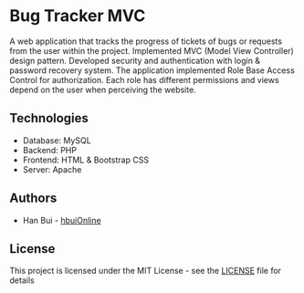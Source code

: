 # Bug Tracker MVC

A web application that tracks the progress of tickets of bugs or requests from the user within the project. Implemented MVC (Model View Controller) design pattern. Developed security and authentication with login & password recovery system. The application implemented Role Base Access Control for authorization. Each role has different permissions and views depend on the user when perceiving the website.

## Technologies

-  Database: MySQL
-  Backend: PHP
-  Frontend: HTML & Bootstrap CSS
-  Server: Apache

## Authors

-  Han Bui - [hbuiOnline](https://github.com/hbuiOnline)

## License

This project is licensed under the MIT License - see the [LICENSE](LICENSE) file for details
